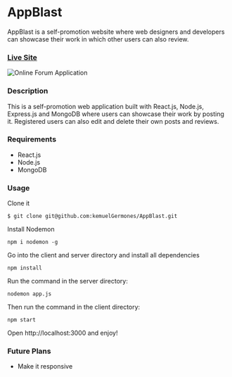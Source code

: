 # AppBlast

AppBlast is a self-promotion website where web designers and developers can showcase their work in which other users can also review. 

### [Live Site](https://appblast-f0ac4.web.app)

![Online Forum Application](https://res.cloudinary.com/de9dxfdav/image/upload/v1666718609/Project%20Promotion/Screenshot_2022-10-26_011947_holiqn.jpg)

### Description

This is a self-promotion web application built with React.js, Node.js, Express.js and MongoDB 
where users can showcase their work by posting it. 
Registered users can also edit and delete their own posts and reviews. 

### Requirements

- React.js
- Node.js
- MongoDB

### Usage

Clone it

```
$ git clone git@github.com:kemuelGermones/AppBlast.git
```

Install Nodemon

```
npm i nodemon -g
```

Go into the client and server directory and install all dependencies

```
npm install
```

Run the command in the server directory:

```
nodemon app.js
```

Then run the command in the client directory:

```
npm start
```

Open http://localhost:3000 and enjoy!

### Future Plans

- Make it responsive 
